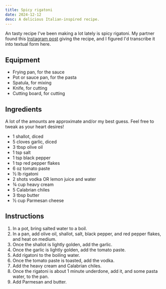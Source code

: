```yaml
---
title: Spicy rigatoni
date: 2024-12-12
desc: A delicious Italian-inspired recipe.
---
```


An tasty recipe I've been making a lot lately is spicy rigatoni. My partner found this [Instagram post][insta] giving the recipe, and I figured I'd transcribe it into textual form here.

## Equipment

- Frying pan, for the sauce
- Pot or sauce pan, for the pasta
- Spatula, for mixing
- Knife, for cutting
- Cutting board, for cutting

## Ingredients

A lot of the amounts are approximate and/or my best guess. Feel free to tweak as your heart desires!

- 1 shallot, diced
- 5 cloves garlic, diced
- 3 tbsp olive oil
- 1 tsp salt
- 1 tsp black pepper
- 1 tsp red pepper flakes
- 6 oz tomato paste
- ½ lb rigatoni
- 2 shots vodka OR lemon juice and water
- ¾ cup heavy cream
- 5 Calabrian chiles
- 3 tbsp butter
- ½ cup Parmesan cheese

## Instructions

1. In a pot, bring salted water to a boil.
1. In a pan, add olive oil, shallot, salt, black pepper, and red pepper flakes, and heat on medium.
1. Once the shallot is lightly golden, add the garlic.
1. Once the garlic is lightly golden, add the tomato paste.
1. Add rigatoni to the boiling water.
1. Once the tomato paste is toasted, add the vodka.
1. Add the heavy cream and Calabrian chiles.
1. Once the rigatoni is about 1 minute underdone, add it, and some pasta water, to the pan.
1. Add Parmesan and butter.

[insta]: https://www.instagram.com/reel/DBXJq1gO6m0/
